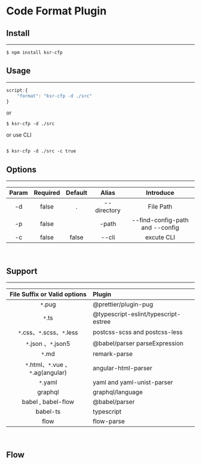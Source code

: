 # Code Format Plugin

## Install
---
```Console
$ npm install ksr-cfp
```

## Usage
---
```js
script:{
    "format": "ksr-cfp -d ./src"
}
```
or 
```Console
$ ksr-cfp -d ./src
```

or use CLI

```Console

$ ksr-cfp -d ./src -c true
```

## Options
---
| Param | Required |  Default | Alias| Introduce
| :---: | :---: | :---:| :---:| :---:|
| -d | false | . | --directory | File Path|
| -p | false || -path| --find-config-path and --config  |
| -c | false | false | --cli | excute CLI |                     

<br/>

## Support 

---
| File Suffix or Valid options| Plugin |
| :---: | :---| 
| `*`.pug| @prettier/plugin-pug| 
| `*`.ts|  @typescript-eslint/typescript-estree |
| `*`.css、`*`.scss、`*`.less| postcss-scss and postcss-less |
| `*`.json 、`*`.json5|  @babel/parser parseExpression |
|`*`.md |  remark-parse |
|`*`.html、`*`.vue 、`*`.ag(angular) |angular-html-parser|
|`*`.yaml| yaml and yaml-unist-parser |
|graphql| graphql/language |
| babel , babel-flow |  @babel/parser|
| babel-ts| typescript|
| flow | flow-parse |

<br/>

## Flow
